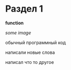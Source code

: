 # Раздел 1

**function**

*some image*

обычный программный код

написали новые слова

написал что то другое
